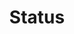 ---
layout: pattern.njk
tags: 
    - mobile_en
    - mobile_components_en
    - page
key: status-mobile_en
title: Status
parent: components-mobile_en
image: mobile/overview/status.webp
keywords: status, alert, warning, success, information
order: 175
---